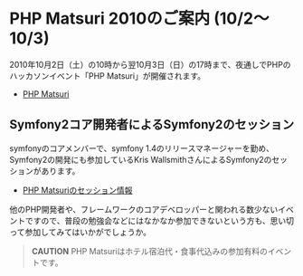 PHP Matsuri 2010のご案内 (10/2～10/3)
=====================================

2010年10月2日（土）の10時から翌10月3日（日）の17時まで、夜通しでPHPのハッカソンイベント「PHP Matsuri」が開催されます。

  - [PHP Matsuri](http://2010.phpmatsuri.net)


Symfony2コア開発者によるSymfony2のセッション
--------------------------------------------

symfonyのコアメンバーで、symfony 1.4のリリースマネージャーを勤め、Symfony2の開発にも参加しているKris WallsmithさんによるSymfony2のセッションがあります。

  - [PHP Matsuriのセッション情報](http://2010.phpmatsuri.net/page/session)



他のPHP開発者や、フレームワークのコアデベロッパーと関われる数少ないイベントですので、普段の勉強会などにはなかなか参加できないという方も、思い切って参加してみてはいかがでしょうか。


> **CAUTION**
> PHP Matsuriはホテル宿泊代・食事代込みの参加有料のイベントです。



